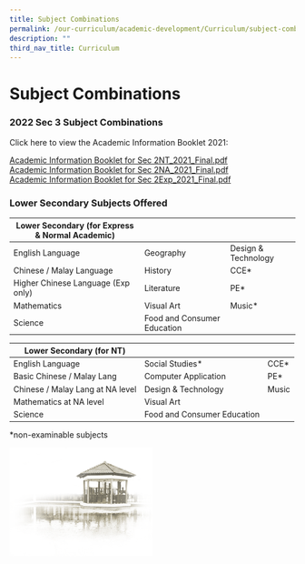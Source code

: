 ```yaml
---
title: Subject Combinations
permalink: /our-curriculum/academic-development/Curriculum/subject-combinations
description: ""
third_nav_title: Curriculum
---
```


# **Subject Combinations**

### 2022 Sec 3 Subject Combinations

Click here to view the Academic Information Booklet 2021:  
  
[Academic Information Booklet for Sec 2NT_2021_Final.pdf](/files/Academic%20Information%20Booklet%20for%20Sec%202NT_2021_Final.pdf)    
[Academic Information Booklet for Sec 2NA_2021_Final.pdf](/files/Academic%20Information%20Booklet%20for%20Sec%202NA_2021_Final.pdf)  
[Academic Information Booklet for Sec 2Exp_2021_Final.pdf](/files/Academic%20Information%20Booklet%20for%20Sec%202Exp_2021_Final.pdf)  

### Lower Secondary Subjects Offered

| Lower Secondary (for Express & Normal Academic) 	|  	|  	|
| ---	| ---	| ---	|
| English Language 	| Geography 	| Design & Technology 	|
| Chinese / Malay Language 	| History 	| CCE* 	|
| Higher Chinese Language (Exp only) 	| Literature 	| PE* 	|
| Mathematics 	| Visual Art 	| Music* 	|
| Science 	| Food and Consumer Education 	|  	|

| Lower Secondary (for NT) 	|  	|  	|
| ---	| ---	| ---	|
| English Language 	| Social Studies* 	| CCE* 	|
| Basic Chinese / Malay Lang 	| Computer Application 	| PE* 	|
| Chinese / Malay Lang at NA level 	| Design & Technology 	| Music 	|
| Mathematics at NA level 	| Visual Art 	|  	|
| Science 	| Food and Consumer Education 	|  	|

\*non-examinable subjects



<img src="/images/pavilion.png" 
     style="width:50%">